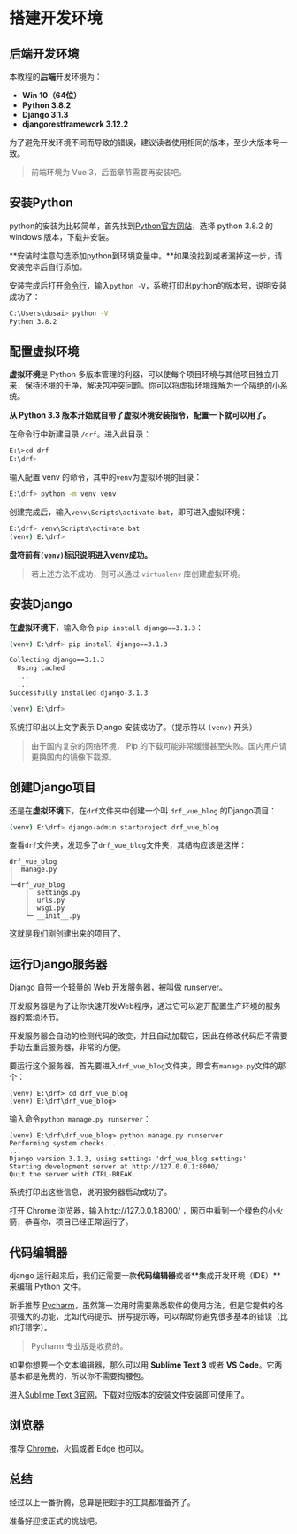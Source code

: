 # 搭建开发环境
## 后端开发环境

本教程的**后端**开发环境为：

- **Win 10（64位）**
- **Python 3.8.2**
- **Django 3.1.3**
- **djangorestframework 3.12.2**

为了避免开发环境不同而导致的错误，建议读者使用相同的版本，至少大版本号一致。

> 前端环境为 Vue 3，后面章节需要再安装吧。

## 安装Python

python的安装为比较简单，首先找到[Python官方网站](https://www.python.org/)，选择 python 3.8.2 的 windows 版本，下载并安装。

**安装时注意勾选添加python到环境变量中。**如果没找到或者漏掉这一步，请安装完毕后自行添加。

安装完成后打开[命令行](https://jingyan.baidu.com/article/046a7b3e83a505f9c27fa9a2.html)，输入`python -V`，系统打印出python的版本号，说明安装成功了：

```bash
C:\Users\dusai> python -V
Python 3.8.2
```

## 配置虚拟环境

**虚拟环境**是 Python 多版本管理的利器，可以使每个项目环境与其他项目独立开来，保持环境的干净，解决包冲突问题。你可以将虚拟环境理解为一个隔绝的小系统。

**从 Python 3.3 版本开始就自带了虚拟环境安装指令，配置一下就可以用了。**

在命令行中新建目录 `/drf`。进入此目录：

```bash
E:\>cd drf
E:\drf>
```

输入配置 venv 的命令，其中的`venv`为虚拟环境的目录：

```bash
E:\drf> python -m venv venv  
```

创建完成后，输入`venv\Scripts\activate.bat`，即可进入虚拟环境：

```bash
E:\drf> venv\Scripts\activate.bat
(venv) E:\drf>
```

**盘符前有`(venv)`标识说明进入venv成功。**

> 若上述方法不成功，则可以通过 `virtualenv` 库创建虚拟环境。

## 安装Django

**在虚拟环境下**，输入命令 `pip install django==3.1.3`：

```bash
(venv) E:\drf> pip install django==3.1.3

Collecting django==3.1.3
  Using cached 
  ...
  ...
Successfully installed django-3.1.3

(venv) E:\drf>
```

系统打印出以上文字表示 Django 安装成功了。（提示符以 `(venv)` 开头）

> 由于国内复杂的网络环境， Pip 的下载可能非常缓慢甚至失败。国内用户请更换国内的镜像下载源。

## 创建Django项目

还是在**虚拟环境**下，在`drf`文件夹中创建一个叫 `drf_vue_blog` 的Django项目：

```bash
(venv) E:\drf> django-admin startproject drf_vue_blog
```

查看`drf`文件夹，发现多了`drf_vue_blog`文件夹，其结构应该是这样：

```
drf_vue_blog
│  manage.py
│
└─drf_vue_blog
    │  settings.py
    │  urls.py
    │  wsgi.py
    └─ __init__.py
```

这就是我们刚创建出来的项目了。

## 运行Django服务器

Django 自带一个轻量的 Web 开发服务器，被叫做 runserver。

开发服务器是为了让你快速开发Web程序，通过它可以避开配置生产环境的服务器的繁琐环节。

开发服务器会自动的检测代码的改变，并且自动加载它，因此在修改代码后不需要手动去重启服务器，非常的方便。

要运行这个服务器，首先要进入`drf_vue_blog`文件夹，即含有`manage.py`文件的那个：

```
(venv) E:\drf> cd drf_vue_blog
(venv) E:\drf\drf_vue_blog>
```

输入命令`python manage.py runserver`：

```
(venv) E:\drf\drf_vue_blog> python manage.py runserver
Performing system checks...
...
Django version 3.1.3, using settings 'drf_vue_blog.settings'
Starting development server at http://127.0.0.1:8000/
Quit the server with CTRL-BREAK.
```

系统打印出这些信息，说明服务器启动成功了。

打开 Chrome 浏览器，输入http://127.0.0.1:8000/ ，网页中看到一个绿色的小火箭，恭喜你，项目已经正常运行了。

## 代码编辑器

django 运行起来后，我们还需要一款**代码编辑器**或者**集成开发环境（IDE）**来编辑 Python 文件。

新手推荐 [Pycharm](https://www.jetbrains.com/pycharm/)，虽然第一次用时需要熟悉软件的使用方法，但是它提供的各项强大的功能，比如代码提示、拼写提示等，可以帮助你避免很多基本的错误（比如打错字）。

> Pycharm 专业版是收费的。

如果你想要一个文本编辑器，那么可以用 **Sublime Text 3** 或者 **VS Code**。它两基本都是免费的，所以你不需要掏腰包。

进入[Sublime Text 3官网](https://www.sublimetext.com/3)，下载对应版本的安装文件安装即可使用了。

## 浏览器

推荐 [Chrome](https://www.google.com/chrome/)，火狐或者 Edge 也可以。

## 总结

经过以上一番折腾，总算是把趁手的工具都准备齐了。

准备好迎接正式的挑战吧。
